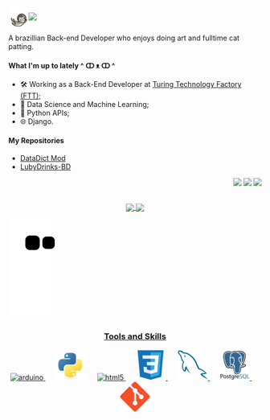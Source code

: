 <div>

<!-- Greeting -->
  <div>  
    <h1> <img width="40" height="40" align="left" src=".github/workflows/Profile-GIFs/space-cat.gif"/>
      <img src="https://readme-typing-svg.herokuapp.com?size=35&duration=2000&lines=Hi%2C+I'm+I%C3%A3h!"/>
    </h1>   
  </div>
  

  
<!-- Bio -->
  <div>
    <p>A brazillian Back-end Developer who enjoys doing art and fulltime cat patting.
    </p>
  </div>
  
<!-- Recent Work -->  
<div>
  <h4 align="left">
    What I'm up to lately ^ ↀ ᴥ ↀ ^
  </h4>
  
  <ul>
    <li>
      🛠️ Working as a Back-End Developer at
      <a  target="_blank" href="https://www.linkedin.com/company/ftt-unievangelica/">Turing Technology Factory (FTT);</a>
    </li>
    <li>
      📄 Data Science and Machine Learning;
    </li>
    <li>
      🐍 Python APIs;
    </li>
    <li>
      🌐 Django.
    </li>
  </ul>
</div>
  
<!-- Repos -->
<div>
  <h4 align="left">
    My Repositories
  </h4>
  
  <ul>
    <li>  
      <a  target="_blank" href="https://github.com/Iah-Uch/WB-DataDict-Mod">DataDict Mod</a>  
    </li>
    <li>  
      <a  target="_blank" href="https://github.com/Iah-Uch/LubyDrinks-BD">LubyDrinks-BD</a>  
    </li>
<!--     <li>
      <a  target="_blank" href="https://github.com/Iah-Uch/Python-Projects">Python Projects</a>
    </li>   -->
  </ul>
</div>
  
<!-- Social Media -->  
  <div align="right">
    <a href="https://instagram.com/iah.uchoa" target="_blank"><img src="https://img.shields.io/badge/-Instagram-%23E4405F?style=for-the-badge&logo=instagram&logoColor=white" target="_blank"></a>
    <a href="mailto:contatoiuch@gmail.com"><img src="https://img.shields.io/badge/-Gmail-%23333?style=for-the-badge&logo=gmail&logoColor=white" target="_blank"></a>
    <a href="https://www.linkedin.com/in/iah-uch" target="_blank"><img src="https://img.shields.io/badge/-LinkedIn-%230077B5?style=for-the-badge&logo=linkedin&logoColor=white" target="_blank"></a>
  </div>

  ##  

<!-- User Stats/ Commit Snake -->  
  <div align="center">
    <a href="https://github.com/Iah-Uch">
    <img width="400rem" align="center"src="https://github-readme-stats.vercel.app/api?username=Iah-Uch&show_icons=true&theme=monokai&hide=prs&include_all_commits=true&count_private=true&hide_border=true&custom_title=My GitHub Stats"/>
    <img width="328rem" align="center" src="https://github-readme-stats.vercel.app/api/top-langs/?username=Iah-Uch&layout=compact&langs_count=6&theme=monokai&hide_border=true"/>
  </div>

  ![Snake animation](https://github.com/Iah-Uch/Iah-Uch/blob/output/github-contribution-grid-snake.svg)

  ## 

 <!-- Known Technologies -->   
  <div align="center">  
    <p>
      <h3 align="top">Tools and Skills</h3>
      <a  href="#" target="_blank" title="Arduino"> <img src="https://cdn.worldvectorlogo.com/logos/arduino-1.svg" alt="arduino" width="60" height="60"/> </a>
      &nbsp;&nbsp;&nbsp;&nbsp;
      <a href="#" target="_blank" title="Python"> <img src="https://raw.githubusercontent.com/devicons/devicon/master/icons/python/python-original.svg" alt="python" width="60" height="60"/></a>
      &nbsp;&nbsp;&nbsp;&nbsp;
      <a href="#" target="_blank" title="HTML5"> <img src="https://user-images.githubusercontent.com/84246094/134066180-d11880e0-f92f-47da-9f70-1b5d7c39934b.png" alt="html5" width="60" height="60"/> </a>
      &nbsp;&nbsp;&nbsp;&nbsp;
      <a  href="#" target="_blank" title="CSS3"> <img src="https://raw.githubusercontent.com/devicons/devicon/master/icons/css3/css3-original.svg" alt="CSS3" width="60" height="60"/> </a>
      &nbsp;&nbsp;&nbsp;&nbsp;
      <a href="#" target="_blank" title="MySQL"> <img src="https://raw.githubusercontent.com/devicons/devicon/master/icons/mysql/mysql-original.svg" alt="MySQL" width="60" height="60"/> </a>
      &nbsp;&nbsp;&nbsp;&nbsp;
      <a  href="#" target="_blank" title="PostgreSQL"> <img src="https://raw.githubusercontent.com/devicons/devicon/master/icons/postgresql/postgresql-original-wordmark.svg" alt="postgresql" width="60" height="60"/> </a>
      &nbsp;&nbsp;&nbsp;&nbsp;
      <a  href="#" target="_blank" title="GIT"> <img src="https://raw.githubusercontent.com/devicons/devicon/master/icons/git/git-original.svg" alt="git" width="60" height="60"/> </a>
    </p>

  </div>
  
</div>
